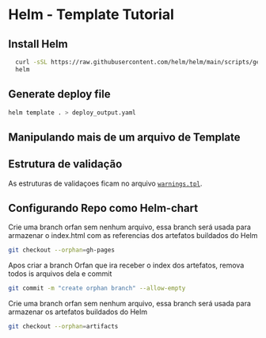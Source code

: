 # Helm - Template Tutorial

## Install Helm

```sh
  curl -sSL https://raw.githubusercontent.com/helm/helm/main/scripts/get-helm-3 | bash
  helm
```

## Generate deploy file

```sh
helm template . > deploy_output.yaml
```

## Manipulando mais de um arquivo de Template

## Estrutura de validação

As estruturas de validaçoes ficam no arquivo [`warnings.tpl`](./templates/warnings.tpl).

## Configurando Repo como Helm-chart

Crie uma branch orfan sem nenhum arquivo, essa branch será usada para armazenar o index.html com as referencias dos artefatos buildados do Helm

```sh
git checkout --orphan=gh-pages
```

Apos criar a branch Orfan que ira receber o index dos artefatos, remova todos is arquivos dela e commit

```sh
git commit -m "create orphan branch" --allow-empty
```

Crie uma branch orfan sem nenhum arquivo, essa branch será usada para armazenar os artefatos buildados do Helm

```sh
git checkout --orphan=artifacts
```

